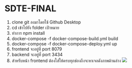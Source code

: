 # SDTE-FINAL
1. clone git ลงมาโดยใช้ Github Desktop
2. cd เข้าไปยัง folder เป้าหมาย
3. ทําการ npm install
4. docker-compose -f docker-compose-build.yml build
5. docker-compose -f docker-compose-deploy.yml up
6. frontend จะอยู่ที่ port 8079
7. backend จะอยู่ที่ port 3434
8. สําหรับหน้า frontend ต้องใส่ให้ครบทุกช่องถึงจะหาเจอดังภาพด้านล่าง
![](https://i.imgur.com/BKTW447.png)
